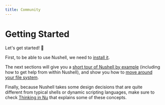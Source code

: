 ```yaml
---
title: Community
---
```


# Getting Started

Let's get started! :elephant:

First, to be able to use Nushell, we need to [install it](installation.md).

The next sections will give you a [short tour of Nushell by example](quick_tour.md) (including how to get help from within Nushell), and show you how to [move around your file system](moving_around.md).

Finally, because Nushell takes some design decisions that are quite different from typical shells or dynamic scripting languages, make sure to check [Thinking in Nu](thinking_in_nu.md) that explains some of these concepts.
